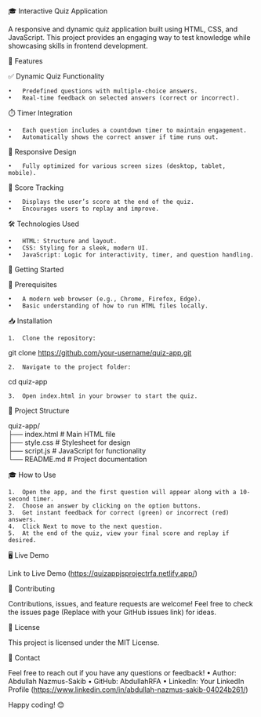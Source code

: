 🎓 Interactive Quiz Application

A responsive and dynamic quiz application built using HTML, CSS, and JavaScript. This project provides an engaging way to test knowledge while showcasing skills in frontend development.

🌟 Features

✅ Dynamic Quiz Functionality

	•	Predefined questions with multiple-choice answers.
	•	Real-time feedback on selected answers (correct or incorrect).

⏱️ Timer Integration

	•	Each question includes a countdown timer to maintain engagement.
	•	Automatically shows the correct answer if time runs out.

📱 Responsive Design

	•	Fully optimized for various screen sizes (desktop, tablet, mobile).

🎯 Score Tracking

	•	Displays the user’s score at the end of the quiz.
	•	Encourages users to replay and improve.

🛠️ Technologies Used

	•	HTML: Structure and layout.
	•	CSS: Styling for a sleek, modern UI.
	•	JavaScript: Logic for interactivity, timer, and question handling.

🚀 Getting Started

🔧 Prerequisites

	•	A modern web browser (e.g., Chrome, Firefox, Edge).
	•	Basic understanding of how to run HTML files locally.

📥 Installation

	1.	Clone the repository:

git clone https://github.com/your-username/quiz-app.git  


	2.	Navigate to the project folder:

cd quiz-app  


	3.	Open index.html in your browser to start the quiz.

📂 Project Structure

quiz-app/  
├── index.html       # Main HTML file  
├── style.css        # Stylesheet for design  
├── script.js        # JavaScript for functionality  
└── README.md        # Project documentation  

🎓 How to Use

	1.	Open the app, and the first question will appear along with a 10-second timer.
	2.	Choose an answer by clicking on the option buttons.
	3.	Get instant feedback for correct (green) or incorrect (red) answers.
	4.	Click Next to move to the next question.
	5.	At the end of the quiz, view your final score and replay if desired.

🖥️ Live Demo

Link to Live Demo (https://quizappjsprojectrfa.netlify.app/)

🤝 Contributing

Contributions, issues, and feature requests are welcome!
Feel free to check the issues page (Replace with your GitHub issues link) for ideas.

📜 License

This project is licensed under the MIT License.

📧 Contact

Feel free to reach out if you have any questions or feedback!
	•	Author: Abdullah Nazmus-Sakib
	•	GitHub: AbdullahRFA
	•	LinkedIn: Your LinkedIn Profile (https://www.linkedin.com/in/abdullah-nazmus-sakib-04024b261/)

Happy coding! 😊
